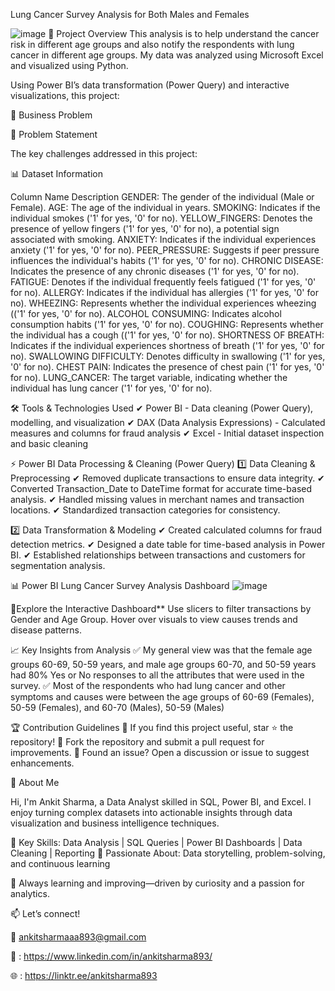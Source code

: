 Lung Cancer Survey Analysis for Both Males and Females

![image](https://github.com/user-attachments/assets/ad9cb122-e99e-4f6f-9307-513d952d81c2)
📌 Project Overview
This analysis is to help understand the cancer risk in different age groups and also notify the respondents with lung cancer in different age groups. My data was analyzed using Microsoft Excel and visualized using Python.

Using Power BI’s data transformation (Power Query) and interactive visualizations, this project:


🎯 Business Problem

🔎 Problem Statement


The key challenges addressed in this project:



📊 Dataset Information



Column Name	Description
GENDER: The gender of the individual (Male or Female).
AGE: The age of the individual in years.
SMOKING: Indicates if the individual smokes ('1' for yes, '0' for no).
YELLOW_FINGERS: Denotes the presence of yellow fingers ('1' for yes, '0' for no), a potential sign associated with smoking.
ANXIETY: Indicates if the individual experiences anxiety ('1' for yes, '0' for no).
PEER_PRESSURE: Suggests if peer pressure influences the individual's habits ('1' for yes, '0' for no).
CHRONIC DISEASE: Indicates the presence of any chronic diseases ('1' for yes, '0' for no).
FATIGUE: Denotes if the individual frequently feels fatigued ('1' for yes, '0' for no).
ALLERGY: Indicates if the individual has allergies ('1' for yes, '0' for no).
WHEEZING: Represents whether the individual experiences wheezing (('1' for yes, '0' for no).
ALCOHOL CONSUMING: Indicates alcohol consumption habits ('1' for yes, '0' for no).
COUGHING: Represents whether the individual has a cough (('1' for yes, '0' for no).
SHORTNESS OF BREATH: Indicates if the individual experiences shortness of breath ('1' for yes, '0' for no).
SWALLOWING DIFFICULTY: Denotes difficulty in swallowing ('1' for yes, '0' for no).
CHEST PAIN: Indicates the presence of chest pain ('1' for yes, '0' for no).
LUNG_CANCER: The target variable, indicating whether the individual has lung cancer ('1' for yes, '0' for no).


🛠️ Tools & Technologies Used
✔ Power BI - Data cleaning (Power Query), modelling, and visualization
✔ DAX (Data Analysis Expressions) - Calculated measures and columns for fraud analysis
✔ Excel - Initial dataset inspection and basic cleaning

⚡ Power BI Data Processing & Cleaning (Power Query)
1️⃣ Data Cleaning & Preprocessing
✔ Removed duplicate transactions to ensure data integrity.
✔ Converted Transaction_Date to DateTime format for accurate time-based analysis.
✔ Handled missing values in merchant names and transaction locations.
✔ Standardized transaction categories for consistency.

2️⃣ Data Transformation & Modeling
✔ Created calculated columns for fraud detection metrics.
✔ Designed a date table for time-based analysis in Power BI.
✔ Established relationships between transactions and customers for segmentation analysis.

📊 Power BI  Lung Cancer Survey Analysis Dashboard
![image](https://github.com/user-attachments/assets/ad9cb122-e99e-4f6f-9307-513d952d81c2)

📌Explore the Interactive Dashboard**
Use slicers to filter transactions by Gender and Age Group.
Hover over visuals to view causes trends and disease patterns.

📈 Key Insights from Analysis
✅ My general view was that the female age groups 60-69, 50-59 years, and male age groups 60-70, and 50-59 years had 80% Yes or No responses to all the attributes that were used in the survey.
✅ Most of the respondents who had lung cancer and other symptoms and causes were between the age groups of 60-69 (Females), 50-59 (Females), and 60-70 (Males), 50-59 (Males)

🏆 Contribution Guidelines
🔹 If you find this project useful, star ⭐ the repository!
🔹 Fork the repository and submit a pull request for improvements.
🔹 Found an issue? Open a discussion or issue to suggest enhancements.

📌 About Me

Hi, I'm Ankit Sharma, a Data Analyst skilled in SQL, Power BI, and Excel. I enjoy turning complex datasets into actionable insights through data visualization and business intelligence techniques.

🔹 Key Skills: Data Analysis | SQL Queries | Power BI Dashboards | Data Cleaning | Reporting 🔹 Passionate About: Data storytelling, problem-solving, and continuous learning

🚀 Always learning and improving—driven by curiosity and a passion for analytics.

📫 Let’s connect!

📩 ankitsharmaaa893@gmail.com

🔗 : https://www.linkedin.com/in/ankitsharma893/

🌐 : https://linktr.ee/ankitsharma893
